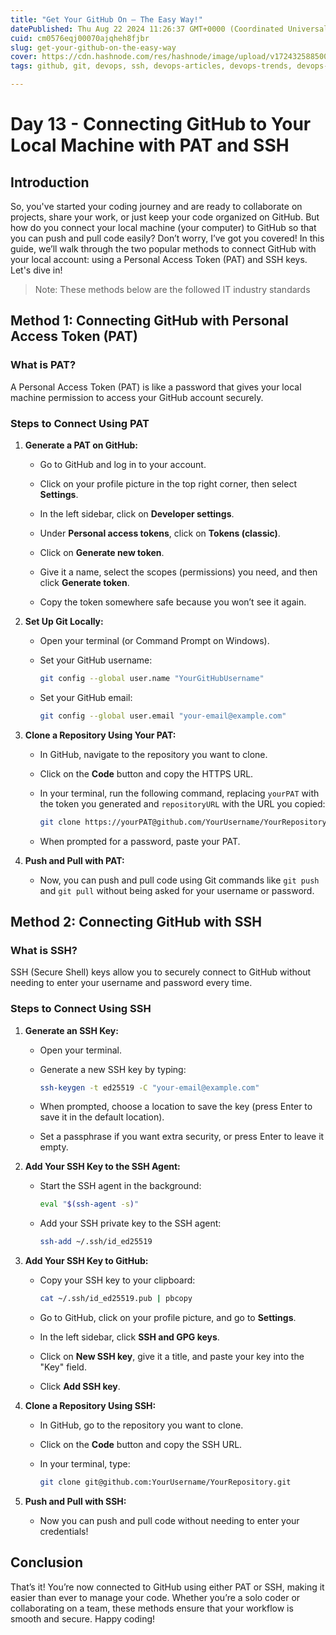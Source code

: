```yaml
---
title: "Get Your GitHub On – The Easy Way!"
datePublished: Thu Aug 22 2024 11:26:37 GMT+0000 (Coordinated Universal Time)
cuid: cm0576eqj00070ajqheh8fjbr
slug: get-your-github-on-the-easy-way
cover: https://cdn.hashnode.com/res/hashnode/image/upload/v1724325885003/bea7192e-f984-42ca-8b80-e68963c60076.jpeg
tags: github, git, devops, ssh, devops-articles, devops-trends, devops-journey, ssh-git, personal-access-tokens, devopscommunity

---
```


# Day 13 - Connecting GitHub to Your Local Machine with PAT and SSH

## Introduction

So, you've started your coding journey and are ready to collaborate on projects, share your work, or just keep your code organized on GitHub. But how do you connect your local machine (your computer) to GitHub so that you can push and pull code easily? Don’t worry, I’ve got you covered! In this guide, we’ll walk through the two popular methods to connect GitHub with your local account: using a Personal Access Token (PAT) and SSH keys. Let's dive in!

> Note: These methods below are the followed IT industry standards

## Method 1: Connecting GitHub with Personal Access Token (PAT)

### What is PAT?

A Personal Access Token (PAT) is like a password that gives your local machine permission to access your GitHub account securely.

### Steps to Connect Using PAT

1. **Generate a PAT on GitHub:**
    
    * Go to GitHub and log in to your account.
        
    * Click on your profile picture in the top right corner, then select **Settings**.
        
    * In the left sidebar, click on **Developer settings**.
        
    * Under **Personal access tokens**, click on **Tokens (classic)**.
        
    * Click on **Generate new token**.
        
    * Give it a name, select the scopes (permissions) you need, and then click **Generate token**.
        
    * Copy the token somewhere safe because you won’t see it again.
        
2. **Set Up Git Locally:**
    
    * Open your terminal (or Command Prompt on Windows).
        
    * Set your GitHub username:
        
        ```bash
        git config --global user.name "YourGitHubUsername"
        ```
        
    * Set your GitHub email:
        
        ```bash
        git config --global user.email "your-email@example.com"
        ```
        
3. **Clone a Repository Using Your PAT:**
    
    * In GitHub, navigate to the repository you want to clone.
        
    * Click on the **Code** button and copy the HTTPS URL.
        
    * In your terminal, run the following command, replacing `yourPAT` with the token you generated and `repositoryURL` with the URL you copied:
        
        ```bash
        git clone https://yourPAT@github.com/YourUsername/YourRepository.git
        ```
        
    * When prompted for a password, paste your PAT.
        
4. **Push and Pull with PAT:**
    
    * Now, you can push and pull code using Git commands like `git push` and `git pull` without being asked for your username or password.
        

## Method 2: Connecting GitHub with SSH

### What is SSH?

SSH (Secure Shell) keys allow you to securely connect to GitHub without needing to enter your username and password every time.

### Steps to Connect Using SSH

1. **Generate an SSH Key:**
    
    * Open your terminal.
        
    * Generate a new SSH key by typing:
        
        ```bash
        ssh-keygen -t ed25519 -C "your-email@example.com"
        ```
        
    * When prompted, choose a location to save the key (press Enter to save it in the default location).
        
    * Set a passphrase if you want extra security, or press Enter to leave it empty.
        
2. **Add Your SSH Key to the SSH Agent:**
    
    * Start the SSH agent in the background:
        
        ```bash
        eval "$(ssh-agent -s)"
        ```
        
    * Add your SSH private key to the SSH agent:
        
        ```bash
        ssh-add ~/.ssh/id_ed25519
        ```
        
3. **Add Your SSH Key to GitHub:**
    
    * Copy your SSH key to your clipboard:
        
        ```bash
        cat ~/.ssh/id_ed25519.pub | pbcopy
        ```
        
    * Go to GitHub, click on your profile picture, and go to **Settings**.
        
    * In the left sidebar, click **SSH and GPG keys**.
        
    * Click on **New SSH key**, give it a title, and paste your key into the "Key" field.
        
    * Click **Add SSH key**.
        
4. **Clone a Repository Using SSH:**
    
    * In GitHub, go to the repository you want to clone.
        
    * Click on the **Code** button and copy the SSH URL.
        
    * In your terminal, type:
        
        ```bash
        git clone git@github.com:YourUsername/YourRepository.git
        ```
        
5. **Push and Pull with SSH:**
    
    * Now you can push and pull code without needing to enter your credentials!
        

## Conclusion

That’s it! You’re now connected to GitHub using either PAT or SSH, making it easier than ever to manage your code. Whether you’re a solo coder or collaborating on a team, these methods ensure that your workflow is smooth and secure. Happy coding!